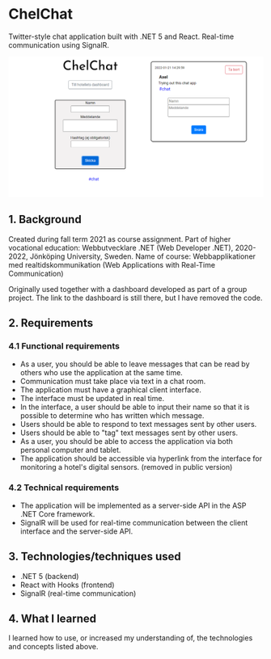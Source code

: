# ChelChat

Twitter-style chat application built with .NET 5 and React. Real-time communication using SignalR.

![chel-chat](chel-chat.png)

## 1. Background

Created during fall term 2021 as course assignment. Part of higher vocational education: Webbutvecklare .NET (Web Developer .NET), 2020-2022, Jönköping University, Sweden. Name of course: Webbapplikationer med realtidskommunikation (Web Applications with Real-Time Communication)

Originally used together with a dashboard developed as part of a group project. The link to the dashboard is still there, but I have removed the code.

## 2. Requirements

### 4.1 Functional requirements

* As a user, you should be able to leave messages that can be read by others who use the application at the same time.
* Communication must take place via text in a chat room.
* The application must have a graphical client interface.
* The interface must be updated in real time.
* In the interface, a user should be able to input their name so that it is possible to determine who has written which message.
* Users should be able to respond to text messages sent by other users.
* Users should be able to "tag" text messages sent by other users.
* As a user, you should be able to access the application via both personal computer and tablet.
* The application should be accessible via hyperlink from the interface for monitoring a hotel's digital sensors. (removed in public version)

### 4.2 Technical requirements

* The application will be implemented as a server-side API in the ASP .NET Core framework.
* SignalR will be used for real-time communication between the client interface and the server-side API.

## 3. Technologies/techniques used

* .NET 5 (backend)
* React with Hooks (frontend)
* SignalR (real-time communication)

## 4. What I learned

I learned how to use, or increased my understanding of, the technologies and concepts listed above.
